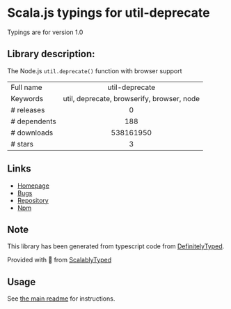 
# Scala.js typings for util-deprecate

Typings are for version 1.0

## Library description:
The Node.js `util.deprecate()` function with browser support

|                    |                 |
| ------------------ | :-------------: |
| Full name          | util-deprecate |
| Keywords           | util, deprecate, browserify, browser, node |
| # releases         | 0 |
| # dependents       | 188 |
| # downloads        | 538161950 |
| # stars            | 3 |

## Links
- [Homepage](https://github.com/TooTallNate/util-deprecate)
- [Bugs](https://github.com/TooTallNate/util-deprecate/issues)
- [Repository](https://github.com/TooTallNate/util-deprecate)
- [Npm](https://www.npmjs.com/package/util-deprecate)
    


## Note
This library has been generated from typescript code from [DefinitelyTyped](https://definitelytyped.org).

Provided with :purple_heart: from [ScalablyTyped](https://github.com/oyvindberg/ScalablyTyped)

## Usage
See [the main readme](../../readme.md) for instructions.


